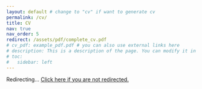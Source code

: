 ```yaml
---
layout: default # change to "cv" if want to generate cv 
permalink: /cv/
title: CV
nav: true
nav_order: 5
redirect: /assets/pdf/complete_cv.pdf
# cv_pdf: example_pdf.pdf # you can also use external links here
# description: This is a description of the page. You can modify it in '_pages/cv.md'. You can also change or remove the top pdf download button.
# toc:
#   sidebar: left
---
```


Redirecting...
[Click here if you are not redirected.](/assets/pdf/complete_cv.pdf)
